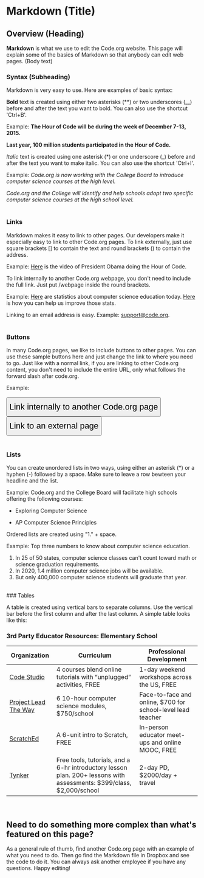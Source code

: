 # Markdown (Title)

## Overview (Heading)

**Markdown** is what we use to edit the Code.org website. This page will explain some of the basics of Markdown so that anybody can edit web pages. (Body text) 


### Syntax (Subheading)

Markdown is very easy to use. Here are examples of basic syntax:

**Bold** text is created using either two asterisks (**) or two underscores (__) before and after the text you want to bold. You can also use the shortcut 'Ctrl+B'. 

Example: **The Hour of Code will be during the week of December 7-13, 2015.**

__Last year, 100 million students participated in the Hour of Code.__

*Italic* text is created using one asterisk (*) or one underscore (_) before and after the text you want to make italic. You can also use the shortcut 'Ctrl+I'. 

Example: *Code.org is now working with the College Board to introduce computer science courses at the high level.*

_Code.org and the College will identify and help schools adopt two specific computer science courses at the high school level._
<br />
<br />
### Links

Markdown makes it easy to link to other pages. Our developers make it especially easy to link to other Code.org pages. To link externally, just use square brackets [] to contain the text and round brackets () to contain the address. 

Example: [Here](https://www.youtube.com/watch?v=AI_dayIQWV4) is the video of President Obama doing the Hour of Code. 

To link internally to another Code.org webpage, you don't need to include the full link. Just put /webpage inside the round brackets.

Example: [Here](/promote) are statistics about computer science education today. [Here](/help) is how you can help us improve those stats. 

Linking to an email address is easy. Example: <support@code.org>.
<br/>
<br/>

### Buttons
In many Code.org pages, we like to include buttons to other pages. You can use these sample buttons here and just change the link to where you need to go. Just like with a normal link, if you are linking to other Code.org content, you don't need to include the entire URL, only what follows the forward slash after code.org. 

Example: 
<br /><br />
[<button style="font-size: 22px; height: 50px">Link internally to another Code.org page</button>](/professional-development-workshops)
[<button style="font-size: 22px; height: 50px">Link to an external page</button>](http://blogs.edweek.org/edweek/curriculum/2015/06/washington_passes_bill_to_boost_K12_computer_science_education.html)<br /><br/>

### Lists
You can create unordered lists in two ways, using either an asterisk (*) or a hyphen (-) followed by a space. Make sure to leave a row bewteen your headline and the list. 

Example: Code.org and the College Board will facilitate high schools offering the following courses:

* Exploring Computer Science
- AP Computer Science Principles

Ordered lists are created using "1." + space. 

Example: Top three numbers to know about computer science education.

1. In 25 of 50 states, computer science classes can't count toward math or science graduation requirements. 
2. In 2020, 1.4 million computer science jobs will be available. 
3. But only 400,000 computer science students will graduate that year. 

<br/>
### Tables

A table is created using vertical bars to separate columns. Use the vertical bar before the first column and after the last column. A simple table looks like this:

### 3rd Party Educator Resources: Elementary School

|Organization | Curriculum | Professional Development|
|------------ | ------------- | ------------|
|[Code Studio](/educate/k5) | 4 courses blend online tutorials with “unplugged” activities, FREE   | 1-day weekend workshops across the US, FREE|
|[Project Lead The Way](https://www.pltw.org/our-programs/pltw-launch) | 6 10-hour computer science modules, $750/school | Face-to-face and online, $700 for school-level lead teacher|
| [ScratchEd](http://scratched.gse.harvard.edu/guide) | A 6-unit intro to Scratch, FREE | In-person educator meet-ups and online MOOC, FREE |
| [Tynker](https://www.tynker.com/school/lesson-plan) | Free tools, tutorials, and a 6-hr introductory lesson plan. 200+ lessons with assessments: $399/class, $2,000/school | 2-day PD, $2000/day + travel |


<br/>

## Need to do something more complex than what's featured on this page? 

As a general rule of thumb, find another Code.org page with an example of what you need to do. Then go find the Markdown file in Dropbox and see the code to do it. You can always ask another employee if you have any questions. Happy editing!





